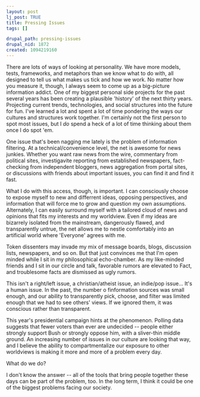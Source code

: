 ```yaml
--- 
layout: post
lj_post: TRUE
title: Pressing Issues
tags: []

drupal_path: pressing-issues
drupal_nid: 1872
created: 1094219160
---
```

There are lots of ways of looking at personality. We have more models, tests, frameworks, and metaphors than we know what to do with, all designed to tell us what makes us tick and how we work. No matter how you measure it, though, I always seem to come up as a big-picture information addict. One of my biggest personal side projects for the past several years has been creating a plausible 'history' of the next thirty years. Projecting current trends, technologies, and social structures into the future for fun. I've learned a lot and spent a lot of time pondering the ways our cultures and structures work together. I'm certainly not the first person to spot most issues, but I <i>do</i> spend a heck of a lot of time thinking about them once I do spot 'em.

One issue that's been nagging me lately is the problem of information filtering. At a technical/convenience level, the net is awesome for news junkies. Whether you want raw news from the wire, commentary from political sites, investigavite reporting from established newspapers, fact-checking from independent bloggers, news aggregation from portal sites, or discussions with friends about important issues, you can find it and find it fast.

What I do with this access, though, is important. I can consciously choose to expose myself to new and differrent ideas, opposing perspectives, and information that will force me to grow and question my own assumptions. Alternately, I can easily surround myself with a tailored cloud of news and opinions that fits my interests and my worldview. Even if my ideas are bizarrely isolated from the mainstream, dangerously flawed, and transparently untrue, the net allows me to nestle comfortably into an artificial world where 'Everyone' agrees with me.

Token dissenters may invade my mix of message boards, blogs, discussion lists, newspapers, and so on. But that just convinces me that I'm open minded while I sit in my philosophical echo-chamber. As my like-minded friends and I sit in our circle and talk, favorable rumors are elevated to Fact, and troublesome facts are dismissed as ugly rumors.

This isn't a right/left issue, a christian/atheist issue, an indie/pop issue... It's a human issue. In the past, the number o finformation sources was small enough, and our ability to transparently pick, choose, and filter was limited enough that we had to see others' views. If we ignored them, it was conscious rather than transparent.

This year's presidential campaign hints at the phenomenon. Polling data suggests that fewer voters than ever are undecided -- people either strongly support Bush or strongly oppose him, with a sliver-thin middle ground. An increasing number of issues in our culture are looking that way, and I believe the ability to compartmentalize our exposure to other worldviews is making it more and more of a problem every day.

What do we do?

I don't know the answer -- all of the tools that bring people together these days can be part of the problem, too. In the long term, I think it could be one of the biggest problems facing our society.

